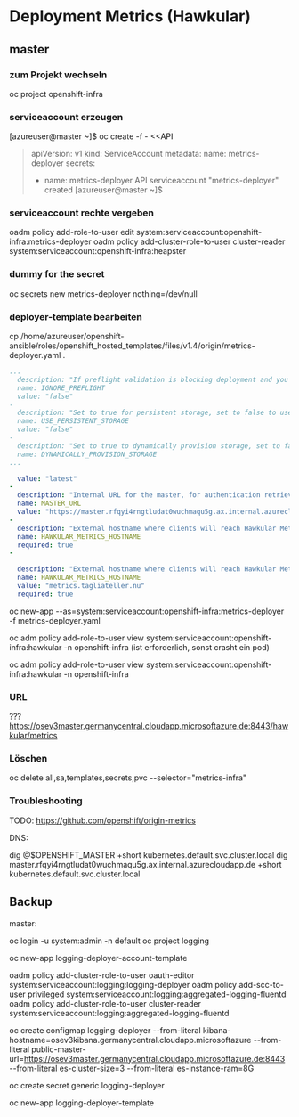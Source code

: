 # Deployment Metrics (Hawkular)

## master

### zum Projekt wechseln

oc project openshift-infra

### serviceaccount erzeugen

[azureuser@master ~]$ oc create -f - <<API
> apiVersion: v1
> kind: ServiceAccount
> metadata:
>   name: metrics-deployer
> secrets:
> - name: metrics-deployer
> API
serviceaccount "metrics-deployer" created
[azureuser@master ~]$

### serviceaccount rechte vergeben

oadm policy add-role-to-user edit system:serviceaccount:openshift-infra:metrics-deployer
oadm policy add-cluster-role-to-user cluster-reader system:serviceaccount:openshift-infra:heapster
	
### dummy for the secret

oc secrets new metrics-deployer nothing=/dev/null

### deployer-template bearbeiten

 cp /home/azureuser/openshift-ansible/roles/openshift_hosted_templates/files/v1.4/origin/metrics-deployer.yaml .

```yaml
...
  description: "If preflight validation is blocking deployment and you're sure you don't care about it, this will ignore the results and proceed to deploy."
  name: IGNORE_PREFLIGHT
  value: "false"
-
  description: "Set to true for persistent storage, set to false to use non persistent storage"
  name: USE_PERSISTENT_STORAGE
  value: "false"
-
  description: "Set to true to dynamically provision storage, set to false to use use pre-created persistent volumes"
  name: DYNAMICALLY_PROVISION_STORAGE
...
```

```yaml
  value: "latest"
-
  description: "Internal URL for the master, for authentication retrieval"
  name: MASTER_URL
  value: "https://master.rfqyi4rngtludat0wuchmaqu5g.ax.internal.azurecloudapp.de:8443"
-
  description: "External hostname where clients will reach Hawkular Metrics"
  name: HAWKULAR_METRICS_HOSTNAME
  required: true
-
```


```yaml
  description: "External hostname where clients will reach Hawkular Metrics"
  name: HAWKULAR_METRICS_HOSTNAME
  value: "metrics.tagliateller.nu"
  required: true
```
  
oc new-app --as=system:serviceaccount:openshift-infra:metrics-deployer -f metrics-deployer.yaml
	
oc adm policy add-role-to-user view system:serviceaccount:openshift-infra:hawkular -n openshift-infra 
(ist erforderlich, sonst crasht ein pod)

oc adm policy add-role-to-user view system:serviceaccount:openshift-infra:hawkular -n openshift-infra

### URL

???
https://osev3master.germanycentral.cloudapp.microsoftazure.de:8443/hawkular/metrics

### Löschen

oc delete all,sa,templates,secrets,pvc --selector="metrics-infra"

### Troubleshooting

TODO: https://github.com/openshift/origin-metrics


DNS:

dig @$OPENSHIFT_MASTER +short kubernetes.default.svc.cluster.local
dig master.rfqyi4rngtludat0wuchmaqu5g.ax.internal.azurecloudapp.de +short kubernetes.default.svc.cluster.local


## Backup

master:

oc login -u system:admin -n default
oc project logging

oc new-app logging-deployer-account-template

oadm policy add-cluster-role-to-user oauth-editor system:serviceaccount:logging:logging-deployer
oadm policy add-scc-to-user privileged system:serviceaccount:logging:aggregated-logging-fluentd
oadm policy add-cluster-role-to-user cluster-reader system:serviceaccount:logging:aggregated-logging-fluentd

oc create configmap logging-deployer --from-literal kibana-hostname=osev3kibana.germanycentral.cloudapp.microsoftazure --from-literal public-master-url=https://osev3master.germanycentral.cloudapp.microsoftazure.de:8443 --from-literal es-cluster-size=3 --from-literal es-instance-ram=8G

oc create secret generic logging-deployer

oc new-app logging-deployer-template

